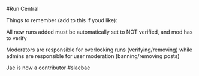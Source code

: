 #Run Central

Things to remember (add to this if youd like):

All new runs added must be automatically set to NOT verified, and mod has to verify 

Moderators are responsible for overlooking runs (verifying/removing) while admins are responsible for user moderation (banning/removing posts)

Jae is now a contributor #slaebae
